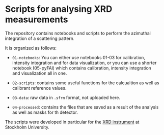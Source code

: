 # Scripts for analysing XRD measurements
The repository contains notebooks and scripts to perform the azimuthal integration of a scattering pattern.

It is organized as follows:
- `01-notebooks`: You can either use notebooks 01-03 for calibration, intensity integration and for data visualization, or you can use a shorter notebook (05-pyFAI) which contains calibration, intensity integration and visualization all in one.

- `02-scripts`: contains some useful functions for the calcualtion as well as calibrant reference values.
- `03-data`: raw data in `.sfrm` format, not uploaded here.
- `04-processed`: contains the files that are saved as a result of the analysis as well as masks for th detector.

The scripts were developed in particular for the [XRD instrument](https://www.su.se/department-of-materials-and-environmental-chemistry/research/infrastructure/x-ray-facility-1.606266?open-collapse-boxes=ccbd-singlecrystalxraydiffractometerbrukerd8venture) at Stockholm University.

